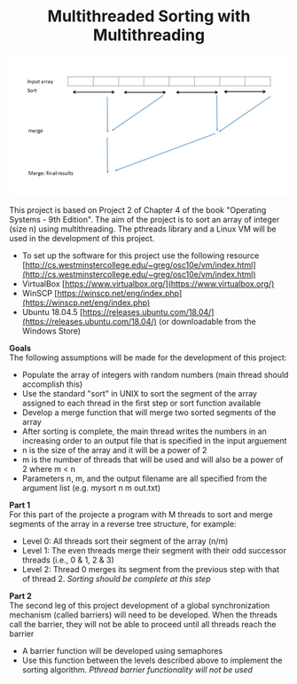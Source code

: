 <h1 align="center">Multithreaded Sorting with Multithreading</h1>

<p align="center">
  <img src=/msort.PNG>
</p>

This project is based on Project 2 of Chapter 4 of the book "Operating Systems - 9th Edition". The aim of the project is to sort an array of integer (size n) using multithreading. The pthreads library and a Linux VM will be used in the development of this project.
- To set up the software for this project use the following resource [http://cs.westminstercollege.edu/~greg/osc10e/vm/index.html](http://cs.westminstercollege.edu/~greg/osc10e/vm/index.html)
- VirtualBox [https://www.virtualbox.org/](https://www.virtualbox.org/)
- WinSCP [https://winscp.net/eng/index.php](https://winscp.net/eng/index.php)
- Ubuntu 18.04.5 [https://releases.ubuntu.com/18.04/](https://releases.ubuntu.com/18.04/) (or downloadable from the Windows Store)

**Goals**
<br>The following assumptions will be made for the development of this project:
- Populate the array of integers with random numbers (main thread should accomplish this)
- Use the standard "sort" in UNIX to sort the segment of the array assigned to each thread in the first step or sort function available
- Develop a merge function that will merge two sorted segments of the array
- After sorting is complete, the main thread writes the numbers in an increasing order to an output file that is specified in the input arguement
- n is the size of the array and it will be a power of 2
- m is the number of threads that will be used and will also be a power of 2 where m < n
- Parameters n, m, and the output filename are all specified from the argument list (e.g. mysort n m out.txt)

**Part 1**
<br>For this part of the projecte a program with M threads to sort and merge segments of the array in a reverse tree structure, for example: </p>
- Level 0: All threads sort their segment of the array (n/m)</br>
- Level 1: The even threads merge their segment with their odd successor threads (i.e., 0 & 1, 2 & 3)
- Level 2: Thread 0 merges its segment from the previous step with that of thread 2. _Sorting should be complete at this step_

**Part 2**
<br>The second leg of this project development of a global synchronization mechanism (called barriers) will need to be developed. When the threads call the barrier, they will not be able to proceed until all threads reach the barrier</br>
- A barrier function will be developed using semaphores
- Use this function between the levels described above to implement the sorting algorithm. _Pthread barrier functionality will not be used_
